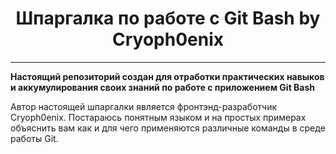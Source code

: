 <h1 align="center">Шпаргалка по работе с Git Bash by Cryoph0enix</h1>

___

**Настоящий репозиторий создан для отработки практических навыков и аккумулирования своих знаний по работе c приложением Git Bash**

Автор настоящей шпаргалки является фронтэнд-разработчик Cryoph0enix. Постараюсь понятным языком и на простых примерах объяснить вам как и для чего применяются различные команды в среде работы Git.